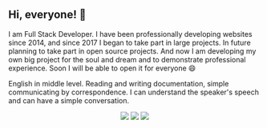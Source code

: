 ## Hi, everyone! 👋

I am Full Stack Developer. I have been professionally developing websites since 2014, and since 2017 I began to take part in large projects. In future planning to take part in open source projects. And now I am developing my own big project for the soul and dream and to demonstrate professional experience. Soon I will be able to open it for everyone 😄

English in middle level. Reading and writing documentation, simple communicating by correspondence. I can understand the speaker's speech and can have a simple conversation.

<p align="center">
    <img src="https://denvercoder1-github-readme-stats.vercel.app/api?username=LeXxyIT&show_icons=true&count_private=true">
    <img src="https://github-readme-streak-stats.herokuapp.com/?user=LeXxyIT&show_icons=true&count_private=true">
    <img src="https://github-readme-stats.vercel.app/api/top-langs/?username=LeXxyIT">
</p>
